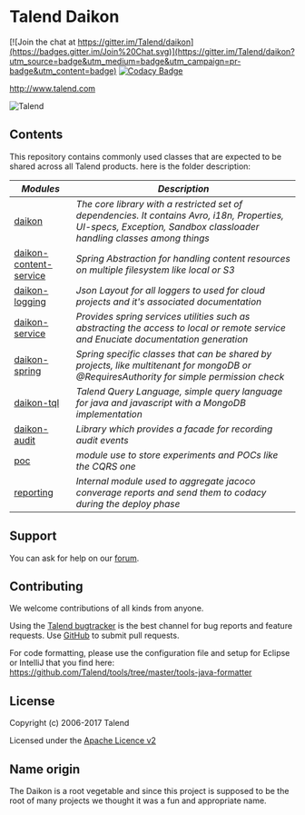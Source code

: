 # Talend Daikon

[![Join the chat at https://gitter.im/Talend/daikon](https://badges.gitter.im/Join%20Chat.svg)](https://gitter.im/Talend/daikon?utm_source=badge&utm_medium=badge&utm_campaign=pr-badge&utm_content=badge)  [![Codacy Badge](https://api.codacy.com/project/badge/Grade/ad1dea086b9140e8b9be7635fe2762ee)](https://www.codacy.com/app/Talend/daikon?utm_source=github.com&amp;utm_medium=referral&amp;utm_content=Talend/daikon&amp;utm_campaign=Badge_Grade)

http://www.talend.com


![Talend](https://www.talend.com/wp-content/uploads/2016/07/talend-logo.png "Talend")


## Contents

This repository contains commonly used classes that are expected to be shared across all Talend products.
here is the folder description:

_Modules_                                               |_Description_                             
-------------------------------------------------------|------------------------------------------
[daikon](daikon)                                        |*The core library with a restricted set of dependencies. It contains Avro, i18n, Properties, UI-specs, Exception, Sandbox classloader handling classes among things* 
[daikon-content-service](daikon-content-service)        |*Spring Abstraction for handling content resources on multiple filesystem like local or S3*
[daikon-logging](daikon-logging)                        |*Json Layout for all loggers to used for cloud projects and it's associated documentation*
[daikon-service](daikon-service)                        |*Provides spring services utilities such as abstracting the access to local or remote service and Enuciate documentation generation*
[daikon-spring](daikon-spring)                          |*Spring specific classes that can be shared by projects, like multitenant for mongoDB or @RequiresAuthority for simple permission check*
[daikon-tql](daikon-tql)                                |*Talend Query Language, simple query language for java and javascript with a MongoDB implementation*
[daikon-audit](daikon-audit)                            |*Library which provides a facade for recording audit events*
[poc](poc)                                              |*module use to store experiments and POCs like the CQRS one*
[reporting](reporting)                                  |*Internal module used to aggregate jacoco converage reports and send them to codacy during the deploy phase*


## Support

You can ask for help on our [forum](https://community.talend.com/).


## Contributing

We welcome contributions of all kinds from anyone.

Using the [Talend bugtracker](https://jira.talendforge.org/projects/TDKN) is the best channel for bug reports and feature requests. Use [GitHub](https://github.com/Talend/daikon) to submit pull requests.

For code formatting, please use the configuration file and setup for Eclipse or IntelliJ that you find here: https://github.com/Talend/tools/tree/master/tools-java-formatter


## License

Copyright (c) 2006-2017 Talend

Licensed under the [Apache Licence v2](https://www.apache.org/licenses/LICENSE-2.0.txt)

## Name origin

The Daikon is a root vegetable and since this project is supposed to be the root of many projects we thought it was a fun and appropriate name.
